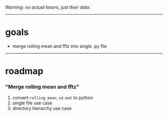 _Warning: no actual lasers, just their data._

----
# goals
- merge rolling mean and fftz into single .py file

----
# roadmap
### "Merge rolling mean and fftz"
1. convert `rolling_mean_sd.mat` to python
1. single file use case 
1. directory hierarchy use case
